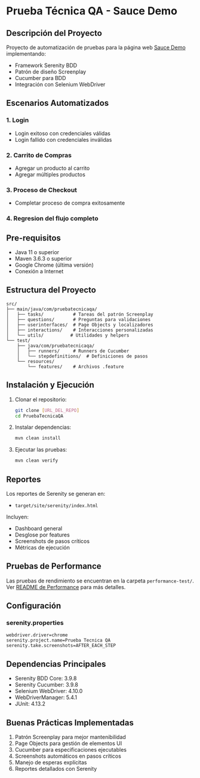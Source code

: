 # Prueba Técnica QA - Sauce Demo

## Descripción del Proyecto
Proyecto de automatización de pruebas para la página web [Sauce Demo](https://www.saucedemo.com/) implementando:
- Framework Serenity BDD
- Patrón de diseño Screenplay
- Cucumber para BDD
- Integración con Selenium WebDriver

## Escenarios Automatizados
### 1. Login
- Login exitoso con credenciales válidas
- Login fallido con credenciales inválidas

### 2. Carrito de Compras
- Agregar un producto al carrito
- Agregar múltiples productos

### 3. Proceso de Checkout
- Completar proceso de compra exitosamente

### 4. Regresion del flujo completo

## Pre-requisitos
- Java 11 o superior
- Maven 3.6.3 o superior
- Google Chrome (última versión)
- Conexión a Internet

## Estructura del Proyecto
```
src/
├── main/java/com/pruebatecnicaqa/
│   ├── tasks/           # Tareas del patrón Screenplay
│   ├── questions/       # Preguntas para validaciones
│   ├── userinterfaces/  # Page Objects y localizadores
│   ├── interactions/    # Interacciones personalizadas
│   └── utils/          # Utilidades y helpers
└── test/
    ├── java/com/pruebatecnicaqa/
    │   ├── runners/     # Runners de Cucumber
    │   └── stepdefinitions/  # Definiciones de pasos
    └── resources/
        └── features/    # Archivos .feature
```

## Instalación y Ejecución
1. Clonar el repositorio:
   ```bash
   git clone [URL_DEL_REPO]
   cd PruebaTecnicaQA
   ```

2. Instalar dependencias:
   ```bash
   mvn clean install
   ```

3. Ejecutar las pruebas:
   ```bash
   mvn clean verify
   ```

## Reportes
Los reportes de Serenity se generan en:
- `target/site/serenity/index.html`

Incluyen:
- Dashboard general
- Desglose por features
- Screenshots de pasos críticos
- Métricas de ejecución

## Pruebas de Performance
Las pruebas de rendimiento se encuentran en la carpeta `performance-test/`.
Ver [README de Performance](performance-test/README.md) para más detalles.

## Configuración
### serenity.properties
```properties
webdriver.driver=chrome
serenity.project.name=Prueba Tecnica QA
serenity.take.screenshots=AFTER_EACH_STEP
```

## Dependencias Principales
- Serenity BDD Core: 3.9.8
- Serenity Cucumber: 3.9.8
- Selenium WebDriver: 4.10.0
- WebDriverManager: 5.4.1
- JUnit: 4.13.2

## Buenas Prácticas Implementadas
1. Patrón Screenplay para mejor mantenibilidad
2. Page Objects para gestión de elementos UI
3. Cucumber para especificaciones ejecutables
4. Screenshots automáticos en pasos críticos
5. Manejo de esperas explícitas
6. Reportes detallados con Serenity
